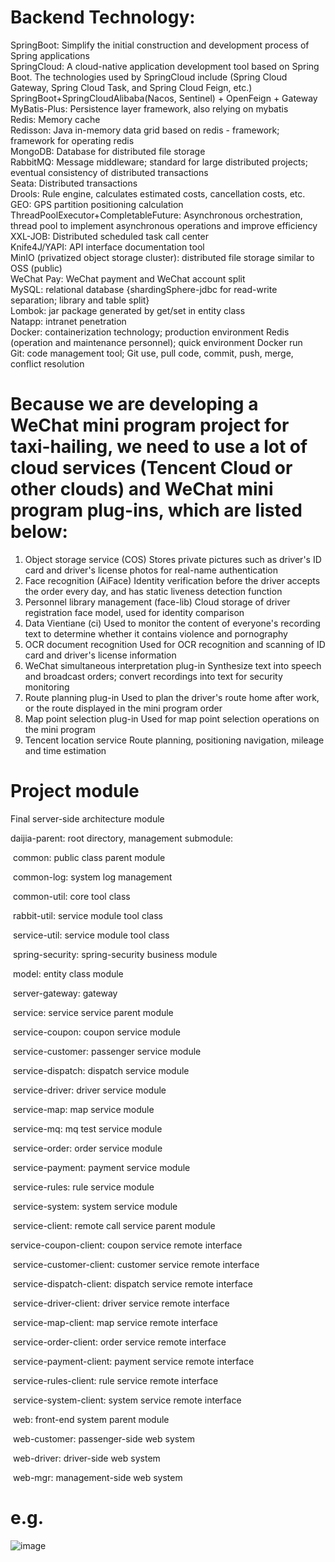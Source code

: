 # Backend Technology:    
SpringBoot: Simplify the initial construction and development process of Spring applications  
SpringCloud: A cloud-native application development tool based on Spring Boot. The technologies used by SpringCloud include (Spring Cloud Gateway, Spring Cloud Task, and Spring Cloud Feign, etc.)  
SpringBoot+SpringCloudAlibaba(Nacos, Sentinel) + OpenFeign + Gateway  
MyBatis-Plus: Persistence layer framework, also relying on mybatis  
Redis: Memory cache  
Redisson: Java in-memory data grid based on redis - framework; framework for operating redis  
MongoDB: Database for distributed file storage  
RabbitMQ: Message middleware; standard for large distributed projects; eventual consistency of distributed transactions  
Seata: Distributed transactions  
Drools: Rule engine, calculates estimated costs, cancellation costs, etc.  
GEO: GPS partition positioning calculation  
ThreadPoolExecutor+CompletableFuture: Asynchronous orchestration, thread pool to implement asynchronous operations and improve efficiency  
XXL-JOB: Distributed scheduled task call center  
Knife4J/YAPI: API interface documentation tool  
MinIO (privatized object storage cluster): distributed file storage similar to OSS (public)  
WeChat Pay: WeChat payment and WeChat account split  
MySQL: relational database {shardingSphere-jdbc for read-write separation; library and table split}  
Lombok: jar package generated by get/set in entity class  
Natapp: intranet penetration  
Docker: containerization technology; production environment Redis (operation and maintenance personnel); quick environment Docker run  
Git: code management tool; Git use, pull code, commit, push, merge, conflict resolution  

# Because we are developing a WeChat mini program project for taxi-hailing, we need to use a lot of cloud services (Tencent Cloud or other clouds) and WeChat mini program plug-ins, which are listed below:
1. Object storage service (COS) Stores private pictures such as driver's ID card and driver's license photos for real-name authentication
2. Face recognition (AiFace) Identity verification before the driver accepts the order every day, and has static liveness detection function
3. Personnel library management (face-lib) Cloud storage of driver registration face model, used for identity comparison
4. Data Vientiane (ci) Used to monitor the content of everyone's recording text to determine whether it contains violence and pornography
5. OCR document recognition Used for OCR recognition and scanning of ID card and driver's license information
6. WeChat simultaneous interpretation plug-in Synthesize text into speech and broadcast orders; convert recordings into text for security monitoring
7. Route planning plug-in Used to plan the driver's route home after work, or the route displayed in the mini program order
8. Map point selection plug-in Used for map point selection operations on the mini program
9. Tencent location service Route planning, positioning navigation, mileage and time estimation

# Project module

Final server-side architecture module

daijia-parent: root directory, management submodule:

​ common: public class parent module

​ common-log: system log management

​ common-util: core tool class

​ rabbit-util: service module tool class

​ service-util: service module tool class

​ spring-security: spring-security business module

​ model: entity class module

​ server-gateway: gateway

​ service: service service parent module

​ service-coupon: coupon service module

​ service-customer: passenger service module

​ service-dispatch: dispatch service module

​ service-driver: driver service module

​ service-map: map service module

​ service-mq: mq test service module

​ service-order: order service module

​ service-payment: payment service module

​ service-rules: rule service module

​ service-system: system service module

​ service-client: remote call service parent module

​service-coupon-client: coupon service remote interface

​ service-customer-client: customer service remote interface

​ service-dispatch-client: dispatch service remote interface

​ service-driver-client: driver service remote interface

​ service-map-client: map service remote interface

​ service-order-client: order service remote interface

​ service-payment-client: payment service remote interface

​ service-rules-client: rule service remote interface

​ service-system-client: system service remote interface

​ web: front-end system parent module

​ web-customer: passenger-side web system

​ web-driver: driver-side web system

​ web-mgr: management-side web system

# e.g.
![image](https://github.com/user-attachments/assets/fc482d0b-aad2-4d12-902c-61c5e438f388)
